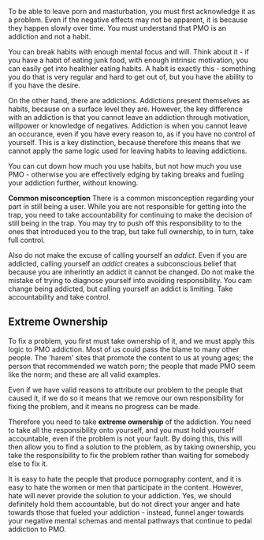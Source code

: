 To be able to leave porn and masturbation, you must first acknowledge it as a problem. Even if the negative effects may not be apparent, it is because they happen slowly over time. You must understand that PMO is an addiction and not a habit.

You can break habits with enough mental focus and will. Think about it - if you have a habit of eating junk food, with enough intrinsic motivation, you can easily get into healthier eating habits. A habit is exactly this - something you do that is very regular and hard to get out of, but you have the ability to if you have the desire.

On the other hand, there are addictions. Addictions present themselves as habits, because on a surface level they are. However, the key difference with an addiction is that you cannot leave an addiction through motivation, willpower or knowledge of negatives. Addiction is when you cannot leave an occurance, even if you have every reason to, as if you have no control of yourself. This is a key distinction, because therefore this means that we cannot apply the same logic used for leaving habits to leaving addictions.

You can cut down how much you use habits, but not how much you use PMO - otherwise you are effectively edging by taking breaks and fueling your addiction further, without knowing.

**Common misconception**
There is a common misconception regarding your part in still being a user. While you are not responsible for getting into the trap, you need to take accountability for continuing to make the decision of still being in the trap. You may try to push off this responsibility to to the ones that introduced you to the trap, but take full ownership, to in turn, take full control.

Also do not make the excuse of calling yourself an *addict*. Even if you are addicted, calling yourself an *addict* creates a subconscious belief that because you are inherintly an addict it cannot be changed. Do not make the mistake of trying to diagnose yourself into avoiding responsibility. You cam change being addicted, but calling yourself an addict is limiting. Take accountability and take control.

## Extreme Ownership
To fix a problem, you first must take ownership of it, and we must apply this logic to PMO addiction. Most of us could pass the blame to many other people. The 'harem' sites that promote the content to us at young ages; the person that recommended we watch porn; the people that made PMO seem like the norm; and these are all valid examples.

Even if we have valid reasons to attribute our problem to the people that caused it, if we do so it means that we remove our own responsibility for fixing the problem, and it means no progress can be made.

Therefore you need to take **extreme ownership** of the addiction. You need to take all the responsibility onto yourself, and you must hold yourself accountable, even if the problem is not your fault. By doing this, this will then allow you to find a solution to the problem, as by taking ownership, you take the responsibility to fix the problem rather than waiting for somebody else to fix it.

It is easy to hate the people that produce pornography content, and it is easy to hate the women or men that participate in the content. However, hate will never provide the solution to your addiction. Yes, we should definitely hold them accountable, but do not direct your anger and hate towards those that fueled your addiction - instead, funnel anger towards your negative mental schemas and mental pathways that continue to pedal addiction to PMO.